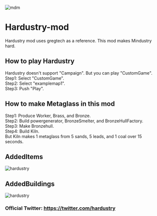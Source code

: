 ![mdm](https://user-images.githubusercontent.com/80609135/114258418-4f3d6300-9a01-11eb-987d-a028b4859385.PNG)
# Hardustry-mod
Hardustry mod uses  gregtech as a reference.
This mod makes Mindustry hard.
## How to play Hardustry
Hardustry doesn't support "Campaign". But you can play "CustomGame".  
Step1: Select "CustomGame".  
Step2: Select "examplemap1".  
Step3: Push "Play".
## How to make Metaglass in this mod
Step1: Produce Worker, Brass, and Bronze.  
Step2: Build powergenerator, BronzeSmelter, and BronzeHullFactory.  
Step3: Make Bronzehull.  
Step4: Build Kiln.  
But Kiln makes 1 metaglass from 5 sands, 5 leads, and 1 coal over 15 seconds.  

## AddedItems  
![hardustry](https://user-images.githubusercontent.com/80609135/115100443-a00c0900-9f77-11eb-8d30-dee606ebe873.png)

## AddedBuildings  
![hardustry](https://user-images.githubusercontent.com/80609135/115100553-57088480-9f78-11eb-94ca-07a2fc31a34d.png)

### Official Twitter: https://twitter.com/hardustry
